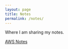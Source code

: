 ```yaml
---
layout: page
title: Notes
permalink: /notes/
---
```


Where I am sharing my notes.

[AWS Notes](notes/aws.md)
